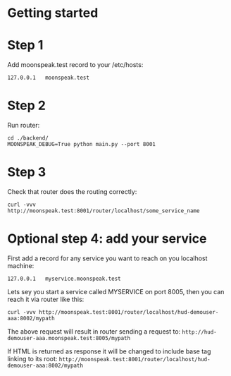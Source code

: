 # Getting started

# Step 1

Add moonspeak.test record to your /etc/hosts:
```
127.0.0.1	moonspeak.test
```

# Step 2

Run router:
```
cd ./backend/
MOONSPEAK_DEBUG=True python main.py --port 8001
```

# Step 3

Check that router does the routing correctly:
```
curl -vvv http://moonspeak.test:8001/router/localhost/some_service_name
```


# Optional step 4: add your service

First add a record for any service you want to reach on you localhost machine:
```
127.0.0.1	myservice.moonspeak.test
```

Lets sey you start a service called MYSERVICE on port 8005, then you can reach it via router like this:
```
curl -vvv http://moonspeak.test:8001/router/localhost/hud-demouser-aaa:8002/mypath
```

The above request will result in router sending a request to: `http://hud-demouser-aaa.moonspeak.test:8005/mypath` 

If HTML is returned as response it will be changed to include base tag linking to its root: `http://moonspeak.test:8001/router/localhost/hud-demouser-aaa:8002/mypath`
